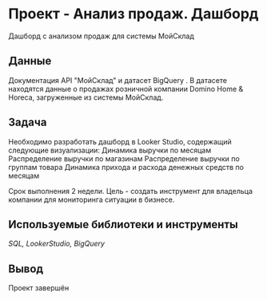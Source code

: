 # Проект - Анализ продаж. Дашборд
Дашборд с анализом продаж для системы МойСклад


## Данные

Документация API "МойСклад" и датасет BigQuery .
В датасете находятся данные о продажах розничной компании Domino Home & Horeca, загруженные из системы МойСклад.


## Задача

Необходимо разработать дашборд в Looker Studio, содержащий следующие визуализации:
Динамика выручки по месяцам
Распределение выручки по магазинам
Распределение выручки по группам товара
Динамика прихода и расхода денежных средств по месяцам

Срок выполнения 2 недели.
Цель - создать инструмент для владельца компании для мониторинга ситуации в бизнесе.


## Используемые библиотеки и инструменты
*SQL, LookerStudio, BigQuery*

## Вывод
Проект завершён
